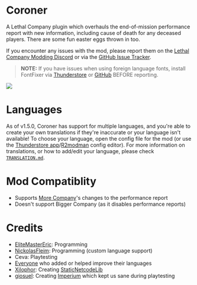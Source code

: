 # Coroner

A Lethal Company plugin which overhauls the end-of-mission performance report with new information, including cause of death for any deceased players. There are some fun easter eggs thrown in too.

If you encounter any issues with the mod, please report them on the [Lethal Company Modding Discord](https://discord.gg/lcmod) or via the [GitHub Issue Tracker](https://github.com/EliteMasterEric/Coroner/issues).

> **NOTE:** If you have issues when using foreign language fonts, install FontFixer via [Thunderstore](https://thunderstore.io/c/lethal-company/p/EliteMasterEric/FontFixer/) or [GitHub](https://github.com/EliteMasterEric/FontFixer) BEFORE reporting.

![](https://raw.githubusercontent.com/EliteMasterEric/Coroner/master/Art/README_nutcracker.png)

# Languages
As of v1.5.0, Coroner has support for multiple languages, and you're able to create your own translations if they're inaccurate or your language isn't available! To choose your language, open the config file for the mod (or use the [Thunderstore app](https://www.overwolf.com/app/Thunderstore-Thunderstore_Mod_Manager)/[R2modman](https://r2modman.net/) config editor). For more information on translations, or how to add/edit your language, please check [`TRANSLATION.md`](https://github.com/EliteMasterEric/Coroner/blob/master/TRANSLATION.md).

# Mod Compatiblity

- Supports [More Company](https://thunderstore.io/c/lethal-company/p/notnotnotswipez/MoreCompany)'s changes to the performance report
- Doesn't support Bigger Company (as it disables performance reports)

# Credits
- [EliteMasterEric](https://github.com/EliteMasterEric): Programming
- [NickolasFleim](https://github.com/NickolasFleim): Programming (custom language support)
- Ceva: Playtesting
- [Everyone]((https://github.com/EliteMasterEric/Coroner/blob/master/TRANSLATION.md)) who added or helped improve their languages
- [Xilophor](https://github.com/Xilophor/): Creating [StaticNetcodeLib](https://github.com/Xilophor/StaticNetcodeLib)
- [giosuel](https://github.com/giosuel): Creating [Imperium](https://github.com/giosuel/Imperium) which kept us sane during playtesting